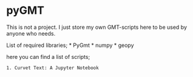 # pyGMT
This is not a project. I just store my own GMT-scripts here to be used by anyone who needs.

List of required libraries;
        * PyGmt
        * numpy
        * geopy
        

here you can find a list of scripts;

    1. Curvet Text: A Jupyter Notebook
